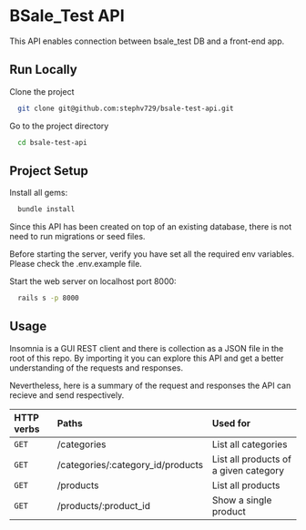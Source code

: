 # BSale_Test API

This API enables connection between bsale_test DB and a front-end app.
## Run Locally

Clone the project

```bash
  git clone git@github.com:stephv729/bsale-test-api.git
```

Go to the project directory

```bash
  cd bsale-test-api
```



## Project Setup

Install all gems:

```bash
  bundle install
```

Since this API has been created on top of an existing database, there is not need to run migrations or seed files.

Before starting the server, verify you have set all the required env variables. Please check the .env.example file.

Start the web server on localhost port 8000:

```bash
  rails s -p 8000
```
## Usage
Insomnia is a GUI REST client and there is collection as a JSON file in the root of this repo. By importing it you can explore this API and get a better understanding of the requests and responses.

Nevertheless, here is a summary of the request and responses the API can recieve and send respectively.


| HTTP verbs | Paths     | Used for                |
| :-------- | :------- | :------------------------- |
| `GET` | /categories | List all categories |
| `GET` | /categories/:category_id/products | List all products of a given category |
| `GET` | /products | List all products |
| `GET` | /products/:product_id | Show a single product |

